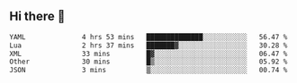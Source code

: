 ## Hi there 👋
<!--START_SECTION:waka-->

```txt
YAML              4 hrs 53 mins   ██████████████░░░░░░░░░░░   56.47 %
Lua               2 hrs 37 mins   ███████▓░░░░░░░░░░░░░░░░░   30.28 %
XML               33 mins         █▓░░░░░░░░░░░░░░░░░░░░░░░   06.47 %
Other             30 mins         █▒░░░░░░░░░░░░░░░░░░░░░░░   05.92 %
JSON              3 mins          ▒░░░░░░░░░░░░░░░░░░░░░░░░   00.74 %
```

<!--END_SECTION:waka-->
